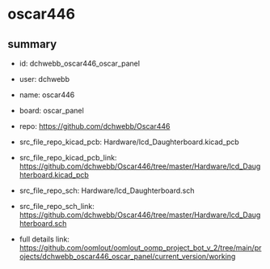 # oscar446
 
## summary 
* id: dchwebb_oscar446_oscar_panel
* user: dchwebb
* name: oscar446
* board: oscar_panel
* repo: https://github.com/dchwebb/Oscar446
* src_file_repo_kicad_pcb: Hardware/lcd_Daughterboard.kicad_pcb
* src_file_repo_kicad_pcb_link: https://github.com/dchwebb/Oscar446/tree/master/Hardware/lcd_Daughterboard.kicad_pcb


* src_file_repo_sch: Hardware/lcd_Daughterboard.sch
* src_file_repo_sch_link: https://github.com/dchwebb/Oscar446/tree/master/Hardware/lcd_Daughterboard.sch
* full details link: https://github.com/oomlout/oomlout_oomp_project_bot_v_2/tree/main/projects/dchwebb_oscar446_oscar_panel/current_version/working  







